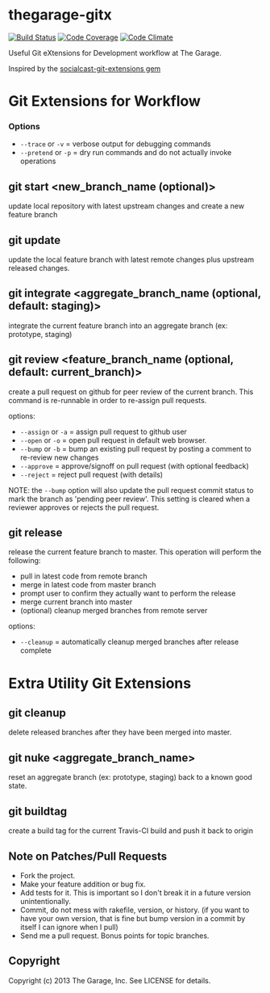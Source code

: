 # thegarage-gitx

[![Build Status](https://travis-ci.org/thegarage/thegarage-gitx.png?branch=master)](https://travis-ci.org/thegarage/thegarage-gitx)
[![Code Coverage](https://coveralls.io/repos/thegarage/thegarage-gitx/badge.png)](https://coveralls.io/r/thegarage/thegarage-gitx)
[![Code Climate](https://codeclimate.com/github/thegarage/thegarage-gitx.png)](https://codeclimate.com/github/thegarage/thegarage-gitx)

Useful Git eXtensions for Development workflow at The Garage.

Inspired by the [socialcast-git-extensions gem](https://github.com/socialcast/socialcast-git-extensions)

# Git Extensions for Workflow

### Options
* `--trace` or `-v` = verbose output for debugging commands
* `--pretend` or `-p` = dry run commands and do not actually invoke operations

## git start <new_branch_name (optional)>

update local repository with latest upstream changes and create a new feature branch

## git update

update the local feature branch with latest remote changes plus upstream released changes.

## git integrate <aggregate_branch_name (optional, default: staging)>

integrate the current feature branch into an aggregate branch (ex: prototype, staging)

## git review <feature_branch_name (optional, default: current_branch)>

create a pull request on github for peer review of the current branch.  This command is re-runnable
in order to re-assign pull requests.

options:
* `--assign` or `-a` = assign pull request to github user
* `--open` or `-o` = open pull request in default web browser.
* `--bump` or `-b` = bump an existing pull request by posting a comment to re-review new changes
* `--approve` = approve/signoff on pull request (with optional feedback)
* `--reject` = reject pull request (with details)

NOTE: the `--bump` option will also update the pull request commit status to mark the branch as 'pending peer review'.
This setting is cleared when a reviewer approves or rejects the pull request.

## git release

release the current feature branch to master.  This operation will perform the following:

* pull in latest code from remote branch
* merge in latest code from master branch
* prompt user to confirm they actually want to perform the release
* merge current branch into master
* (optional) cleanup merged branches from remote server

options:
* `--cleanup` = automatically cleanup merged branches after release complete

# Extra Utility Git Extensions

## git cleanup

delete released branches after they have been merged into master.

## git nuke <aggregate_branch_name>

reset an aggregate branch (ex: prototype, staging) back to a known good state.

## git buildtag

create a build tag for the current Travis-CI build and push it back to origin


## Note on Patches/Pull Requests

* Fork the project.
* Make your feature addition or bug fix.
* Add tests for it. This is important so I don't break it in a
  future version unintentionally.
* Commit, do not mess with rakefile, version, or history.
  (if you want to have your own version, that is fine but bump version in a commit by itself I can ignore when I pull)
* Send me a pull request. Bonus points for topic branches.

## Copyright

Copyright (c) 2013 The Garage, Inc. See LICENSE for details.
